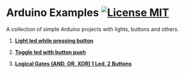 # Arduino Examples [![License MIT][badge-license]](LICENSE)
A collection of simple Arduino projects with lights, buttons and others.

1. __[Light led while pressing button](https://github.com/jimouris/arduino-examples/tree/master/led-while-pressing-button)__

1. __[Toggle led with button push](https://github.com/jimouris/arduino-examples/tree/master/toggle-led-with-button)__

1. __[Logical Gates (AND, OR, XOR) 1 Led, 2 Buttons](https://github.com/jimouris/arduino-examples/tree/master/led-logical-gates)__



[badge-license]: https://img.shields.io/badge/license-MIT-green.svg?style=flat-square
